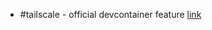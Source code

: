 - #tailscale - official devcontainer feature [link](https://tailscale.com/kb/1160/github-codespaces/)